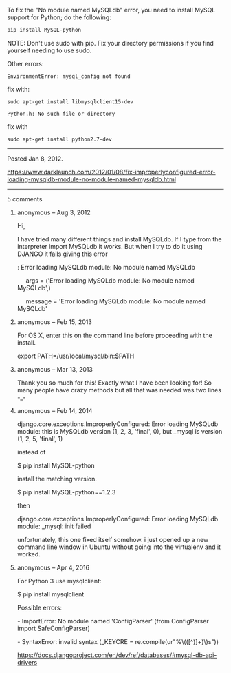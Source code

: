 To fix the "No module named MySQLdb" error, you need to install MySQL support for Python; do the following:

```sh
pip install MySQL-python
```

NOTE: Don't use sudo with pip. Fix your directory permissions if you find yourself needing to use sudo.

Other errors:

```
EnvironmentError: mysql_config not found
```
fix with:
```
sudo apt-get install libmysqlclient15-dev
```

```
Python.h: No such file or directory
```
fix with
```
sudo apt-get install python2.7-dev
```

---

Posted Jan 8, 2012.

https://www.darklaunch.com/2012/01/08/fix-improperlyconfigured-error-loading-mysqldb-module-no-module-named-mysqldb.html

---

5 comments

<ol>
    <li>
        <div>
            anonymous &ndash; Aug 3, 2012
            <div>
                <p>Hi,</p><p>I have tried many different things and install MySQLdb. If I type from the interpreter import MySQLdb it works. But when I try to do it using DJANGO it fails giving this error</p><p></p><p>: Error loading MySQLdb module: No module named MySQLdb </p><p>&nbsp;&nbsp;&nbsp;&nbsp;  args = ('Error loading MySQLdb module: No module named MySQLdb',) </p><p>&nbsp;&nbsp;&nbsp;&nbsp;  message = 'Error loading MySQLdb module: No module named MySQLdb'</p>
            </div>
        </div>
    </li>
    <li>
        <div>
            anonymous &ndash; Feb 15, 2013
            <div>
                <p>For OS X, enter this on the command line before proceeding with the install.</p><p></p><p>export PATH=/usr/local/mysql/bin:$PATH</p>
            </div>
        </div>
    </li>
    <li>
        <div>
            anonymous &ndash; Mar 13, 2013
            <div>
                <p>Thank you so much for this! Exactly what I have been looking for! So many people have crazy methods but all that was needed was two lines -_-</p>
            </div>
        </div>
    </li>
    <li>
        <div>
            anonymous &ndash; Feb 14, 2014
            <div>
                <p>django.core.exceptions.ImproperlyConfigured: Error loading MySQLdb module: this is MySQLdb version (1, 2, 3, 'final', 0), but _mysql is version (1, 2, 5, 'final', 1)</p><p></p><p>instead of </p><p>$ pip install MySQL-python</p><p></p><p>install the matching version.</p><p>$ pip install MySQL-python==1.2.3</p><p></p><p>then</p><p></p><p>django.core.exceptions.ImproperlyConfigured: Error loading MySQLdb module: _mysql: init failed</p><p></p><p>unfortunately, this one fixed itself somehow. i just opened up a new command line window in Ubuntu without going into the virtualenv and it worked.</p>
            </div>
        </div>
    </li>
    <li>
        <div>
            anonymous &ndash; Apr 4, 2016
            <div>
                <p>For Python 3 use mysqlclient:</p><p>$ pip install mysqlclient</p><p></p><p>Possible errors:</p><p>- ImportError: No module named 'ConfigParser' (from ConfigParser import SafeConfigParser)</p><p>- SyntaxError: invalid syntax (_KEYCRE = re.compile(ur"%\(([^)]+)\)s"))</p><p></p><p><a href="https://docs.djangoproject.com/en/dev/ref/databases/#mysql-db-api-drivers">https://docs.djangoproject.com/en/dev/ref/databases/#mysql-db-api-drivers</a></p>
            </div>
        </div>
    </li>
</ol>
